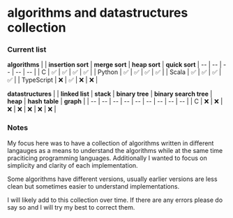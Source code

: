 # algorithms and datastructures collection

### Current list 
**algorithms**
|  | **insertion sort** | **merge sort** | **heap sort** | **quick sort**
| --        |  --                | --  | -- | -- |
| C         | ✅                 | ✅ | ✅ | ✅ |
| Python    | ✅                 | ✅ | ✅ | ✅ |
| Scala     | ✅                 | ✅ | ✅ | ✅ |
| TypeScript | ❌                | ✅ | ❌ | ❌ | 

**datastructures**
|  | **linked list** | **stack** | **binary tree** | **binary search tree** | **heap** | **hash table** | **graph** |
| --        |  --                | --  | -- | -- | -- | -- | -- | -- |
| C         | ❌               | ❌ | ❌ | ❌ | ❌ | ❌ | ❌ |

### Notes
My focus here was to have a collection of algorithms written in different langauges as a means to understand the algorithms while at the same time praciticing programming languages. Additionally I wanted to focus on simplicity and clarity of each implementation.

Some algorithms have different versions, usually earlier versions are less clean but sometimes easier to understand implementations.

I will likely add to this collection over time. If there are any errors please do say so and I will try my best to correct them.

